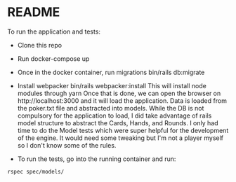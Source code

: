 # README

To run the application and tests:

* Clone this repo
* Run docker-compose up
* Once in the docker container, run migrations
bin/rails db:migrate
* Install webpacker
bin/rails webpacker:install
This will install node modules through yarn
Once that is done, we can open the browser on http://localhost:3000 and it will load the application. Data is loaded from the poker.txt file and abstracted into models. While the DB is not compulsory for the application to load, I did take advantage of rails model structure to abstract the Cards, Hands, and Rounds. I only had time to do the Model tests which were super helpful for the development of the engine. It would need some tweaking but I'm not a player myself so I don't know some of the rules.

* To run the tests, go into the running container and run:
```
rspec spec/models/
```



